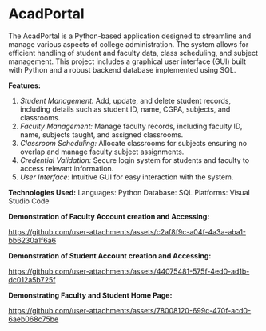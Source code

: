 # AcadPortal
The AcadPortal is a Python-based application designed to streamline and manage various aspects of college administration. The system allows for efficient handling of student and faculty data, class scheduling, and subject management. This project includes a graphical user interface (GUI) built with Python and a robust backend database implemented using SQL.

**Features:**
1. *Student Management:* Add, update, and delete student records, including details such as student ID, name, CGPA, subjects, and classrooms.
2. *Faculty Management:* Manage faculty records, including faculty ID, name, subjects taught, and assigned classrooms.
3. *Classroom Scheduling:* Allocate classrooms for subjects ensuring no overlap and manage faculty subject assignments.
4. *Credential Validation:* Secure login system for students and faculty to access relevant information.
5. *User Interface:* Intuitive GUI for easy interaction with the system.

**Technologies Used:**
Languages: Python
Database: SQL
Platforms: Visual Studio Code

**Demonstration of Faculty Account creation and Accessing:**


https://github.com/user-attachments/assets/c2af8f9c-a04f-4a3a-aba1-bb6230a1f6a6

**Demonstration of Student Account creation and Accessing:**


https://github.com/user-attachments/assets/44075481-575f-4ed0-ad1b-dc012a5b725f

**Demonstrating Faculty and Student Home Page:**


https://github.com/user-attachments/assets/78008120-699c-470f-acd0-6aeb068c75be

